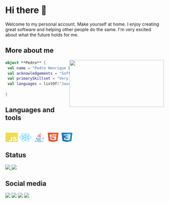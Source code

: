 # Hi there 👋

Welcome to my personal account. Make yourself at home. I enjoy creating great software and helping other people do the same. I'm very excited about what the future holds for me.

## More about me

<img align="right" height="150" width="300" src="https://i2.wp.com/allhtaccess.info/wp-content/uploads/2018/03/programming.gif?fit=1281%2C716&ssl=1" />

```kotlin
object **Pedro** {
 val name = "Pedro Henrique Braga de Castro"
 val acknowledgements = "Software Engineering curently in the 2nd period"
 val primarySkillset = "Very compromissed and focused student"
 val languages = listOf("JavaScript", "React", "Java", "C++", "C")

}
```

## Languages ​​and tools

<div style="display: inline_block"><br>
  <img align="center" alt="Pe-Js" height="30" width="40" src="https://raw.githubusercontent.com/devicons/devicon/master/icons/javascript/javascript-plain.svg">
  <img align="center" alt="Pe-React" height="30" width="40" src="https://raw.githubusercontent.com/devicons/devicon/master/icons/react/react-original.svg">
    <img align="center" alt="Pe-React" height="30" width="40" src="https://raw.githubusercontent.com/devicons/devicon/master/icons/java/java-original.svg">
  <img align="center" alt="Pe-HTML" height="30" width="40" src="https://raw.githubusercontent.com/devicons/devicon/master/icons/html5/html5-original.svg">
  <img align="center" alt="Pe-CSS" height="30" width="40" src="https://raw.githubusercontent.com/devicons/devicon/master/icons/css3/css3-original.svg">
</div>

## Status

<a href="https://github.com/bragap">
<img loading="lazy" height="180em" src="https://github-readme-stats.vercel.app/api/top-langs/?username=bragap&layout=compact&langs_count=7&title_color=DDE6ED&text_color=DDE6ED&icon_color=DDE6ED&bg_color=272829"/>
<img loading="lazy" height="180em" src="https://github-readme-stats.vercel.app/api?username=bragap&show_icons=true&title_color=DDE6ED&text_color=DDE6ED&icon_color=DDE6ED&bg_color=272829"/>
</a>

[website]: https://codedev.ga/
[twitter]: https://twitter.com/SEUTWITTER
[youtube]: https://www.youtube.com/user/SEUYOUTUBE/
[instagram]: https://www.instagram.com/SEUINSTAGRAM/
[linkedin]: https://www.linkedin.com/in/SEULINKEDIN/

<br>

## Social media

<div> 
  <a href="https://instagram.com/obragap" target="_blank"><img src="https://img.shields.io/badge/-Instagram-%23E4405F?style=for-the-badge&logo=instagram&logoColor=white" target="_blank"></a>
  <a href = "mailto:pcastro@sga.pucminas.br"><img src="https://img.shields.io/badge/-Gmail-%23333?style=for-the-badge&logo=gmail&logoColor=white" target="_blank"></a>
  <a href="https://www.linkedin.com/in/pedro-henrique-848416244/" target="_blank"><img src="https://img.shields.io/badge/-LinkedIn-%230077B5?style=for-the-badge&logo=linkedin&logoColor=white" target="_blank"></a> 
  <a href="https://www.tiktok.com/@pedrobragastudies" target="_blank"><img src="https://img.shields.io/badge/TikTok-000000?style=for-the-badge&logo=tiktok&logoColor=white" target="_blank"></a>
</div>
